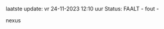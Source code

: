 laatste update: 
vr 24-11-2023 12:10   uur 
Status: FAALT - fout - 
<div class="service R">nexus</div>